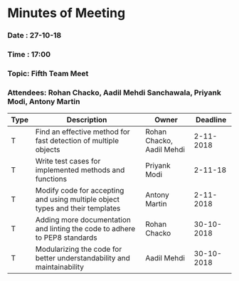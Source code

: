 # Minutes of Meeting

### Date : 27-10-18
### Time : 17:00
### Topic: Fifth Team Meet
### Attendees: Rohan Chacko, Aadil Mehdi Sanchawala, Priyank Modi, Antony Martin

Type | Description | Owner | Deadline
---- | ---- | ---- | ----
T | Find an effective method for fast detection of multiple objects | Rohan Chacko, Aadil Mehdi | 2-11-2018
T | Write test cases for implemented methods and functions | Priyank Modi | 2-11-18
T | Modify code for accepting and using multiple object types and their templates | Antony Martin | 2-11-2018
T | Adding more documentation and linting the code to adhere to PEP8 standards | Rohan Chacko | 30-10-2018
T | Modularizing the code for better understandability and maintainability | Aadil Mehdi | 30-10-2018